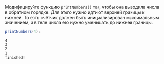 
Модифицируйте функцию `printNumbers()` так, чтобы она выводила числа в обратном порядке. Для этого нужно идти от верхней границы к нижней. То есть счётчик должен быть инициализирован максимальным значением, а в теле цикла его нужно уменьшать до нижней границы.

```javascript
printNumbers(4);
```

```text
4
3
2
1
finished!
```
